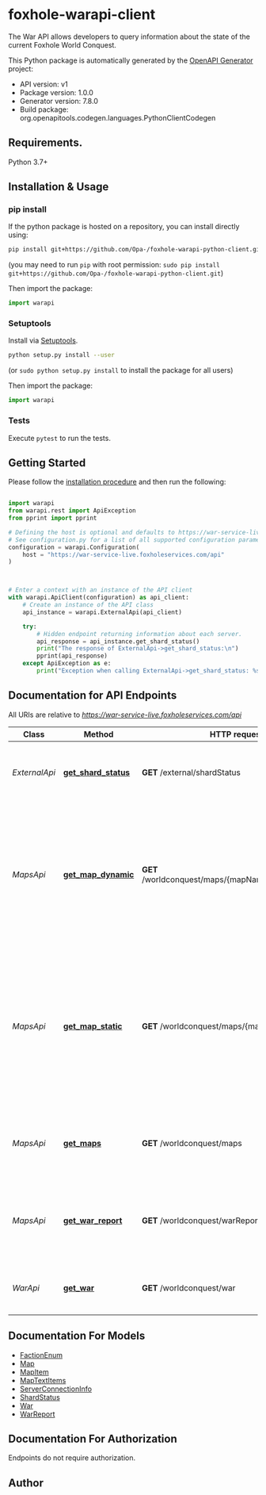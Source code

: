 # foxhole-warapi-client
The War API allows developers to query information about the state of the current Foxhole World Conquest.

This Python package is automatically generated by the [OpenAPI Generator](https://openapi-generator.tech) project:

- API version: v1
- Package version: 1.0.0
- Generator version: 7.8.0
- Build package: org.openapitools.codegen.languages.PythonClientCodegen

## Requirements.

Python 3.7+

## Installation & Usage
### pip install

If the python package is hosted on a repository, you can install directly using:

```sh
pip install git+https://github.com/Opa-/foxhole-warapi-python-client.git
```
(you may need to run `pip` with root permission: `sudo pip install git+https://github.com/Opa-/foxhole-warapi-python-client.git`)

Then import the package:
```python
import warapi
```

### Setuptools

Install via [Setuptools](http://pypi.python.org/pypi/setuptools).

```sh
python setup.py install --user
```
(or `sudo python setup.py install` to install the package for all users)

Then import the package:
```python
import warapi
```

### Tests

Execute `pytest` to run the tests.

## Getting Started

Please follow the [installation procedure](#installation--usage) and then run the following:

```python

import warapi
from warapi.rest import ApiException
from pprint import pprint

# Defining the host is optional and defaults to https://war-service-live.foxholeservices.com/api
# See configuration.py for a list of all supported configuration parameters.
configuration = warapi.Configuration(
    host = "https://war-service-live.foxholeservices.com/api"
)



# Enter a context with an instance of the API client
with warapi.ApiClient(configuration) as api_client:
    # Create an instance of the API class
    api_instance = warapi.ExternalApi(api_client)

    try:
        # Hidden endpoint returning information about each server.
        api_response = api_instance.get_shard_status()
        print("The response of ExternalApi->get_shard_status:\n")
        pprint(api_response)
    except ApiException as e:
        print("Exception when calling ExternalApi->get_shard_status: %s\n" % e)

```

## Documentation for API Endpoints

All URIs are relative to *https://war-service-live.foxholeservices.com/api*

Class | Method | HTTP request | Description
------------ | ------------- | ------------- | -------------
*ExternalApi* | [**get_shard_status**](docs/ExternalApi.md#get_shard_status) | **GET** /external/shardStatus | Hidden endpoint returning information about each server.
*MapsApi* | [**get_map_dynamic**](docs/MapsApi.md#get_map_dynamic) | **GET** /worldconquest/maps/{mapName}/dynamic/public | Dynamic map data includes map icons that could change over the lifecycle of a map. This includes static bases and static base build sites.
*MapsApi* | [**get_map_static**](docs/MapsApi.md#get_map_static) | **GET** /worldconquest/maps/{mapName}/static | Static map data includes things that never change over the lifecycle of a map. This includes map text labels, resource nodes, and world structures.
*MapsApi* | [**get_maps**](docs/MapsApi.md#get_maps) | **GET** /worldconquest/maps | Returns a list of the active World Conquest map names.
*MapsApi* | [**get_war_report**](docs/MapsApi.md#get_war_report) | **GET** /worldconquest/warReport/{mapName} | Returns the number of enlistments, casualties, and other map specific information.
*WarApi* | [**get_war**](docs/WarApi.md#get_war) | **GET** /worldconquest/war | Returns data about the current state of the war.


## Documentation For Models

 - [FactionEnum](docs/FactionEnum.md)
 - [Map](docs/Map.md)
 - [MapItem](docs/MapItem.md)
 - [MapTextItems](docs/MapTextItems.md)
 - [ServerConnectionInfo](docs/ServerConnectionInfo.md)
 - [ShardStatus](docs/ShardStatus.md)
 - [War](docs/War.md)
 - [WarReport](docs/WarReport.md)


<a id="documentation-for-authorization"></a>
## Documentation For Authorization

Endpoints do not require authorization.


## Author




